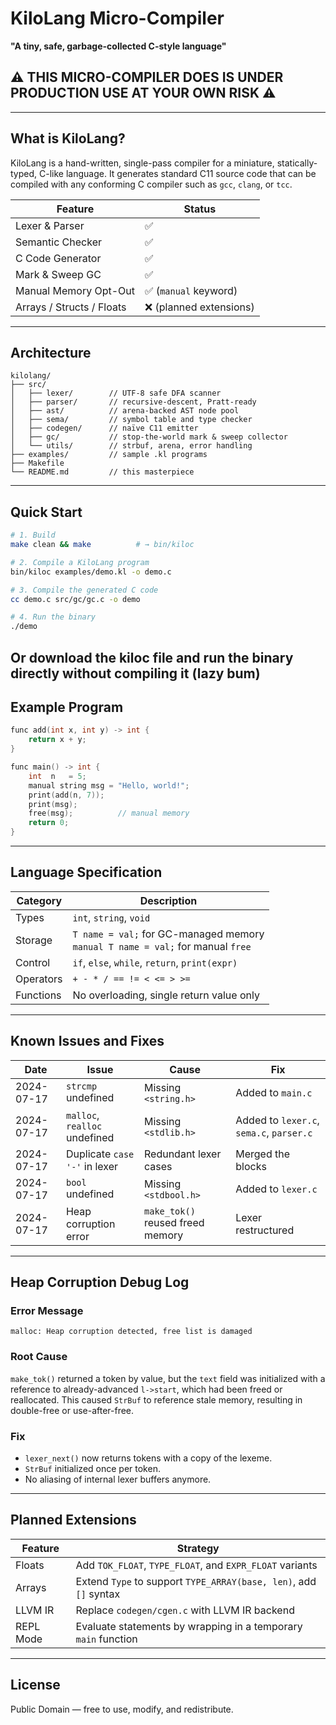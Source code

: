 # KiloLang Micro-Compiler

**"A tiny, safe, garbage-collected C-style language"**

## ⚠️ THIS MICRO-COMPILER DOES IS UNDER PRODUCTION USE AT YOUR OWN RISK ⚠️

---

## What is KiloLang?

KiloLang is a hand-written, single-pass compiler for a miniature, statically-typed, C-like language. It generates standard C11 source code that can be compiled with any conforming C compiler such as `gcc`, `clang`, or `tcc`.

| Feature                   | Status                 |
| ------------------------- | ---------------------- |
| Lexer & Parser            | ✅                      |
| Semantic Checker          | ✅                      |
| C Code Generator          | ✅                      |
| Mark & Sweep GC           | ✅                      |
| Manual Memory Opt-Out     | ✅ (`manual` keyword)   |
| Arrays / Structs / Floats | ❌ (planned extensions) |

---

## Architecture

```
kilolang/
├── src/
│   ├── lexer/        // UTF-8 safe DFA scanner
│   ├── parser/       // recursive-descent, Pratt-ready
│   ├── ast/          // arena-backed AST node pool
│   ├── sema/         // symbol table and type checker
│   ├── codegen/      // naïve C11 emitter
│   ├── gc/           // stop-the-world mark & sweep collector
│   └── utils/        // strbuf, arena, error handling
├── examples/         // sample .kl programs
├── Makefile
└── README.md         // this masterpiece
```

---

## Quick Start

```bash
# 1. Build
make clean && make          # → bin/kiloc

# 2. Compile a KiloLang program
bin/kiloc examples/demo.kl -o demo.c

# 3. Compile the generated C code
cc demo.c src/gc/gc.c -o demo

# 4. Run the binary
./demo
```

Or download the kiloc file and run the binary directly without compiling it (lazy bum)
---

## Example Program

```c
func add(int x, int y) -> int {
    return x + y;
}

func main() -> int {
    int  n   = 5;
    manual string msg = "Hello, world!";
    print(add(n, 7));
    print(msg);
    free(msg);          // manual memory
    return 0;
}
```

---

## Language Specification

| Category  | Description                                                                       |
| --------- | --------------------------------------------------------------------------------- |
| Types     | `int`, `string`, `void`                                                           |
| Storage   | `T name = val;` for GC-managed memory<br>`manual T name = val;` for manual `free` |
| Control   | `if`, `else`, `while`, `return`, `print(expr)`                                    |
| Operators | `+ - * / == != < <= > >=`                                                         |
| Functions | No overloading, single return value only                                          |

---

## Known Issues and Fixes

| Date       | Issue                         | Cause                            | Fix                                      |
| ---------- | ----------------------------- | -------------------------------- | ---------------------------------------- |
| 2024-07-17 | `strcmp` undefined            | Missing `<string.h>`             | Added to `main.c`                        |
| 2024-07-17 | `malloc`, `realloc` undefined | Missing `<stdlib.h>`             | Added to `lexer.c`, `sema.c`, `parser.c` |
| 2024-07-17 | Duplicate `case '-'` in lexer | Redundant lexer cases            | Merged the blocks                        |
| 2024-07-17 | `bool` undefined              | Missing `<stdbool.h>`            | Added to `lexer.c`                       |
| 2024-07-17 | Heap corruption error         | `make_tok()` reused freed memory | Lexer restructured                       |

---

## Heap Corruption Debug Log

### Error Message

```
malloc: Heap corruption detected, free list is damaged
```

### Root Cause

`make_tok()` returned a token by value, but the `text` field was initialized with a reference to already-advanced `l->start`, which had been freed or reallocated. This caused `StrBuf` to reference stale memory, resulting in double-free or use-after-free.

### Fix

* `lexer_next()` now returns tokens with a copy of the lexeme.
* `StrBuf` initialized once per token.
* No aliasing of internal lexer buffers anymore.

---

## Planned Extensions

| Feature   | Strategy                                                          |
| --------- | ----------------------------------------------------------------- |
| Floats    | Add `TOK_FLOAT`, `TYPE_FLOAT`, and `EXPR_FLOAT` variants          |
| Arrays    | Extend `Type` to support `TYPE_ARRAY(base, len)`, add `[]` syntax |
| LLVM IR   | Replace `codegen/cgen.c` with LLVM IR backend                     |
| REPL Mode | Evaluate statements by wrapping in a temporary `main` function    |

---

## License

Public Domain — free to use, modify, and redistribute.